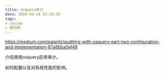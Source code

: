 ```yaml
---
title: osquery审计
date: 2019-04-14 23:19:33
tags:
- review
- 第四周
---
```


<https://medium.com/palantir/auditing-with-osquery-part-two-configuration-and-implementation-87a8bba0ef48>

介绍使用osquery启用审计。

如何配置以及对系统性能的影响。

